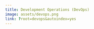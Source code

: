```yaml
---
title: Development Operations (DevOps)
image: assets/devops.png
link: ?root=devops&autoindex=yes
---
```


